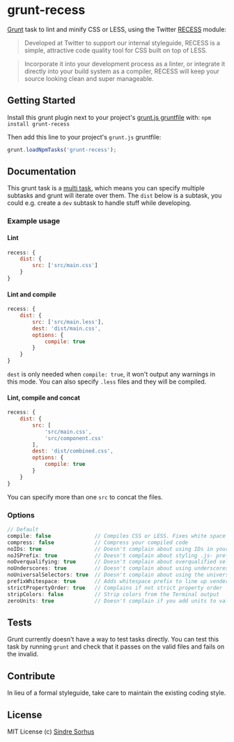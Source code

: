 # grunt-recess

[Grunt][grunt] task to lint and minify CSS or LESS, using the Twitter [RECESS][recess] module:

> Developed at Twitter to support our internal styleguide, RECESS is a simple, attractive code quality tool for CSS built on top of LESS.

> Incorporate it into your development process as a linter, or integrate it directly into your build system as a compiler, RECESS will keep your source looking clean and super manageable.


## Getting Started

Install this grunt plugin next to your project's [grunt.js gruntfile][getting_started] with: `npm install grunt-recess`

Then add this line to your project's `grunt.js` gruntfile:

```javascript
grunt.loadNpmTasks('grunt-recess');
```


## Documentation

This grunt task is a [multi task](https://github.com/cowboy/grunt/blob/master/docs/types_of_tasks.md#multi-tasks-%E2%9A%91), which means you can specify multiple subtasks and grunt will iterate over them. The `dist` below is a subtask, you could e.g. create a `dev` subtask to handle stuff while developing.


### Example usage


#### Lint

```javascript
recess: {
	dist: {
		src: ['src/main.css']
	}
}
```


#### Lint and compile

```javascript
recess: {
	dist: {
		src: ['src/main.less'],
		dest: 'dist/main.css',
		options: {
			compile: true
		}
	}
}
```

`dest` is only needed when `compile: true`, it won't output any warnings in this mode.
You can also specify `.less` files and they will be compiled.


#### Lint, compile and concat

```javascript
recess: {
	dist: {
		src: [
			'src/main.css',
			'src/component.css'
		],
		dest: 'dist/combined.css',
		options: {
			compile: true
		}
	}
}
```

You can specify more than one `src` to concat the files.


### Options

```javascript
// Default
compile: false 				// Compiles CSS or LESS. Fixes white space and sort order.
compress: false				// Compress your compiled code
noIDs: true					// Doesn't complain about using IDs in your stylesheets
noJSPrefix: true			// Doesn't complain about styling .js- prefixed classnames
noOverqualifying: true		// Doesn't complain about overqualified selectors (ie: div#foo.bar)
noUnderscores: true			// Doesn't complain about using underscores in your class names
noUniversalSelectors: true	// Doesn't complain about using the universal * selector
prefixWhitespace: true		// Adds whitespace prefix to line up vender prefixed properties
strictPropertyOrder: true	// Complains if not strict property order
stripColors: false			// Strip colors from the Terminal output
zeroUnits: true				// Doesn't complain if you add units to values of 0
```


## Tests

Grunt currently doesn't have a way to test tasks directly. You can test this task by running `grunt` and check that it passes on the valid files and fails on the invalid.


## Contribute

In lieu of a formal styleguide, take care to maintain the existing coding style.


## License

MIT License
(c) [Sindre Sorhus](http://sindresorhus.com)


[grunt]: https://github.com/cowboy/grunt
[recess]: https://github.com/twitter/recess
[getting_started]: https://github.com/cowboy/grunt/blob/master/docs/getting_started.md
